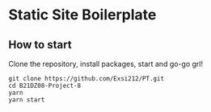 # Static Site Boilerplate

## How to start

Clone the repository, install packages, start and go-go grl!

```
git clone https://github.com/Exsi212/PT.git
cd B21DZ08-Project-8
yarn
yarn start
```
